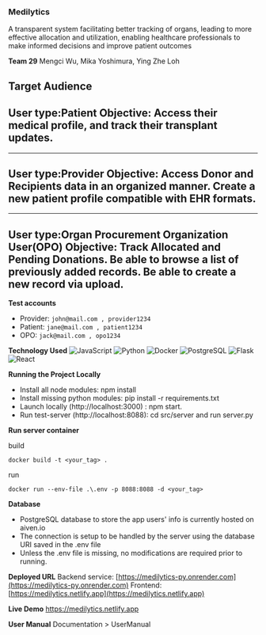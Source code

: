 ### Medilytics  

A transparent system facilitating better tracking of organs,
leading to more effective allocation and utilization,
enabling healthcare professionals to make informed
decisions and improve patient outcomes  

**Team 29**
Mengci Wu, Mika Yoshimura, Ying Zhe Loh

**Target Audience**
---------------

User type:Patient
Objective: Access their medical profile, and track their transplant updates.
--------------

---

User type:Provider
Objective: Access Donor and Recipients data in an organized manner. Create a new patient profile compatible with EHR formats.
--------------

---

User type:Organ Procurement Organization User(OPO)
Objective: Track Allocated and Pending Donations. Be able to browse a list of previously added records. Be able to create a new record via upload.
--------------
**Test accounts**
- Provider: `john@mail.com , provider1234`
- Patient: `jane@mail.com , patient1234`
- OPO: `jack@mail.com , opo1234`


**Technology Used**
![JavaScript](https://img.shields.io/badge/-JavaScript-000000?style=flat&logo=javascript)
![Python](https://img.shields.io/badge/-Python-000000?style=flat&logo=python)
![Docker](https://img.shields.io/badge/-Docker-000000?style=flat&logo=docker)
![PostgreSQL](https://img.shields.io/badge/-PostgreSQL-000000?style=flat&logo=postgresql)
![Flask](https://img.shields.io/badge/-Flask-000000?style=flat&logo=Flask)
![React](https://img.shields.io/badge/-React-000000?style=flat&logo=React)


**Running the Project Locally**   
- Install all node modules: npm install  
- Install missing python modules: pip install -r requirements.txt
- Launch locally (http://localhost:3000) : npm start.   
- Run test-server (http://localhost:8088): cd src/server and run server.py  
   
**Run server container**

build

`docker build -t <your_tag> .`

run

`docker run --env-file .\.env -p 8088:8088 -d <your_tag>`

**Database**
- PostgreSQL database to store the app users' info is currently hosted on aiven.io  
- The connection is setup to be handled by the server using the database URI saved in the .env file  
- Unless the .env file is missing, no modifications are required prior to running. 

**Deployed URL**
Backend service: [https://medilytics-py.onrender.com](https://medilytics-py.onrender.com)
Frontend: [https://medilytics.netlify.app](https://medilytics.netlify.app)


**Live Demo**
https://medilytics.netlify.app

**User Manual**
Documentation > UserManual